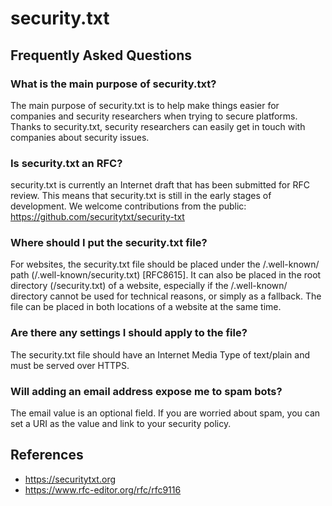 # security.txt

## Frequently Asked Questions

### What is the main purpose of security.txt?
The main purpose of security.txt is to help make things easier for companies and security researchers when trying to secure platforms. Thanks to security.txt, security researchers can easily get in touch with companies about security issues.

### Is security.txt an RFC?
security.txt is currently an Internet draft that has been submitted for RFC review. This means that security.txt is still in the early stages of development. We welcome contributions from the public: https://github.com/securitytxt/security-txt

### Where should I put the security.txt file?
For websites, the security.txt file should be placed under the /.well-known/ path (/.well-known/security.txt) [RFC8615]. It can also be placed in the root directory (/security.txt) of a website, especially if the /.well-known/ directory cannot be used for technical reasons, or simply as a fallback. The file can be placed in both locations of a website at the same time.

### Are there any settings I should apply to the file?
The security.txt file should have an Internet Media Type of text/plain and must be served over HTTPS.

### Will adding an email address expose me to spam bots?
The email value is an optional field. If you are worried about spam, you can set a URI as the value and link to your security policy.


## References
 * https://securitytxt.org
 * https://www.rfc-editor.org/rfc/rfc9116
